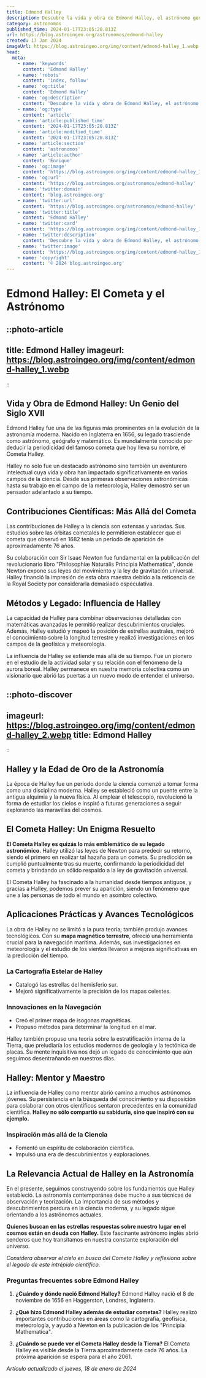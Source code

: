 ```yaml
---
title: Edmond Halley
description: Descubre la vida y obra de Edmond Halley, el astrónomo genio tras el cometa Halley y los avances en la ciencia del cielo.
category: astronomos
published_time: 2024-01-17T23:05:20.813Z
url: https://blog.astroingeo.org/astronomos/edmond-halley
created: 17 Jan 2024
imageUrl: https://blog.astroingeo.org/img/content/edmond-halley_1.webp
head:
  meta:
    - name: 'keywords'
      content: 'Edmond Halley'
    - name: 'robots'
      content: 'index, follow'
    - name: 'og:title'
      content: 'Edmond Halley'
    - name: 'og:description'
      content: 'Descubre la vida y obra de Edmond Halley, el astrónomo genio tras el cometa Halley y los avances en la ciencia del cielo.'
    - name: 'og:type'
      content: 'article'
    - name: 'article:published_time'
      content: '2024-01-17T23:05:20.813Z'
    - name: 'article:modified_time'
      content: '2024-01-17T23:05:20.813Z'
    - name: 'article:section'
      content: 'astronomos'
    - name: 'article:author'
      content: 'Enrique'
    - name: 'og:image'
      content: 'https://blog.astroingeo.org/img/content/edmond-halley_1.webp'
    - name: 'og:url'
      content: 'https://blog.astroingeo.org/astronomos/edmond-halley'
    - name: 'twitter:domain'
      content: 'blog.astroingeo.org'
    - name: 'twitter:url'
      content: 'https://blog.astroingeo.org/astronomos/edmond-halley'
    - name: 'twitter:title'
      content: 'Edmond Halley'
    - name: 'twitter:card'
      content: 'https://blog.astroingeo.org/img/content/edmond-halley_1.webp'
    - name: 'twitter:description'
      content: 'Descubre la vida y obra de Edmond Halley, el astrónomo genio tras el cometa Halley y los avances en la ciencia del cielo.'
    - name: 'twitter:image'
      content: 'https://blog.astroingeo.org/img/content/edmond-halley_1.webp'
    - name: 'copyright'
      content: '© 2024 blog.astroingeo.org'
---
```

# Edmond Halley: El Cometa y el Astrónomo


::photo-article
---
title: Edmond Halley
imageurl: https://blog.astroingeo.org/img/content/edmond-halley_1.webp
---
::


## Vida y Obra de Edmond Halley: Un Genio del Siglo XVII

Edmond Halley fue una de las figuras más prominentes en la evolución de la astronomía moderna. Nacido en Inglaterra en 1656, su legado trasciende como astrónomo, geógrafo y matemático. Es mundialmente conocido por deducir la periodicidad del famoso cometa que hoy lleva su nombre, el Cometa Halley.

Halley no solo fue un destacado astrónomo sino también un aventurero intelectual cuya vida y obra han impactado significativamente en varios campos de la ciencia. Desde sus primeras observaciones astronómicas hasta su trabajo en el campo de la meteorología, Halley demostró ser un pensador adelantado a su tiempo.

## Contribuciones Científicas: Más Allá del Cometa

Las contribuciones de Halley a la ciencia son extensas y variadas. Sus estudios sobre las órbitas cometales le permitieron establecer que el cometa que observó en 1682 tenía un período de aparición de aproximadamente 76 años. 

Su colaboración con Sir Isaac Newton fue fundamental en la publicación del revolucionario libro "Philosophiæ Naturalis Principia Mathematica", donde Newton expone sus leyes del movimiento y la ley de gravitación universal. Halley financió la impresión de esta obra maestra debido a la reticencia de la Royal Society por considerarla demasiado especulativa.

## Métodos y Legado: Influencia de Halley

La capacidad de Halley para combinar observaciones detalladas con matemáticas avanzadas le permitió realizar descubrimientos cruciales. Además, Halley estudió y mapeó la posición de estrellas australes, mejoró el conocimiento sobre la longitud terrestre y realizó investigaciones en los campos de la geofísica y meteorología.

La influencia de Halley se extiende más allá de su tiempo. Fue un pionero en el estudio de la actividad solar y su relación con el fenómeno de la aurora boreal. Halley permanece en nuestra memoria colectiva como un visionario que abrió las puertas a un nuevo modo de entender el universo.


::photo-discover
---
imageurl: https://blog.astroingeo.org/img/content/edmond-halley_2.webp
title: Edmond Halley
---
::


## Halley y la Edad de Oro de la Astronomía

La época de Halley fue un periodo donde la ciencia comenzó a tomar forma como una disciplina moderna. Halley se estableció como un puente entre la antigua alquimia y la nueva física. Al emplear el telescopio, revolucionó la forma de estudiar los cielos e inspiró a futuras generaciones a seguir explorando las maravillas del cosmos.

## El Cometa Halley: Un Enigma Resuelto

**El Cometa Halley es quizás lo más emblemático de su legado astronómico.** Halley utilizó las leyes de Newton para predecir su retorno, siendo el primero en realizar tal hazaña para un cometa. Su predicción se cumplió puntualmente tras su muerte, confirmando la periodicidad del cometa y brindando un sólido respaldo a la ley de gravitación universal.

El Cometa Halley ha fascinado a la humanidad desde tiempos antiguos, y gracias a Halley, podemos prever su aparición, siendo un fenómeno que une a las personas de todo el mundo en asombro colectivo.

## Aplicaciones Prácticas y Avances Tecnológicos

La obra de Halley no se limitó a la pura teoría; también produjo avances tecnológicos. Con su **mapa magnético terrestre**, ofreció una herramienta crucial para la navegación marítima. Además, sus investigaciones en meteorología y el estudio de los vientos llevaron a mejoras significativas en la predicción del tiempo.

### La Cartografía Estelar de Halley
- Catalogó las estrellas del hemisferio sur.
- Mejoró significativamente la precisión de los mapas celestes.

### Innovaciones en la Navegación
- Creó el primer mapa de isogonas magnéticas.
- Propuso métodos para determinar la longitud en el mar.

Halley también propuso una teoría sobre la estratificación interna de la Tierra, que preludiaría los estudios modernos de geología y la tectónica de placas. Su mente inquisitiva nos dejó un legado de conocimiento que aún seguimos desentrañando en nuestros días.

## Halley: Mentor y Maestro

La influencia de Halley como mentor abrió camino a muchos astrónomos jóvenes. Su persistencia en la búsqueda del conocimiento y su disposición para colaborar con otros científicos sentaron precedentes en la comunidad científica. **Halley no sólo compartió su sabiduría, sino que inspiró con su ejemplo.**

### Inspiración más allá de la Ciencia
- Fomentó un espíritu de colaboración científica.
- Impulsó una era de descubrimientos y exploraciones.

## La Relevancia Actual de Halley en la Astronomía

En el presente, seguimos construyendo sobre los fundamentos que Halley estableció. La astronomía contemporánea debe mucho a sus técnicas de observación y teorización. La importancia de sus métodos y descubrimientos perdura en la ciencia moderna, y su legado sigue orientando a los astrónomos actuales.

**Quienes buscan en las estrellas respuestas sobre nuestro lugar en el cosmos están en deuda con Halley.** Este fascinante astrónomo inglés abrió senderos que hoy transitamos en nuestra constante exploración del universo.

*Considera observar el cielo en busca del Cometa Halley y reflexiona sobre el legado de este intrépido científico.*

### Preguntas frecuentes sobre Edmond Halley

1. **¿Cuándo y dónde nació Edmond Halley?**
   Edmond Halley nació el 8 de noviembre de 1656 en Haggerston, Londres, Inglaterra.

2. **¿Qué hizo Edmond Halley además de estudiar cometas?**
   Halley realizó importantes contribuciones en áreas como la cartografía, geofísica, meteorología, y ayudó a Newton en la publicación de los "Principia Mathematica".

3. **¿Cuándo se puede ver el Cometa Halley desde la Tierra?**
   El Cometa Halley es visible desde la Tierra aproximadamente cada 76 años. La próxima aparición se espera para el año 2061.

_Artículo actualizado el jueves, 18 de enero de 2024_